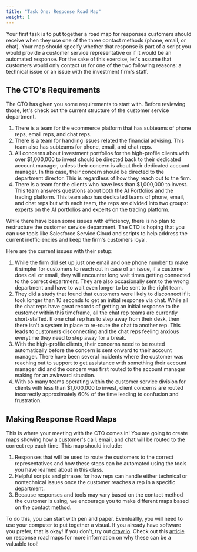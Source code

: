 ```yaml
---
title: "Task One: Response Road Map" 
weight: 1
---
```


Your first task is to put together a road map for responses customers should receive when they use one of the three contact methods (phone, email, or chat). Your map should specify whether that response is part of a script you would provide a customer service representative or if it would be an automated response. For the sake of this exercise, let's assume that customers would only contact us for one of the two following reasons: a technical issue or an issue with the investment firm's staff.

## The CTO's Requirements

The CTO has given you some requirements to start with. Before reviewing those, let's check out the current structure of the customer service department. 

1. There is a team for the ecommerce platform that has subteams of phone reps, email reps, and chat reps.
1. There is a team for handling issues related the financial advising. This team also has subteams for phone, email, and chat reps.
1. All concerns about investment portfolios for the high-profile clients with over $1,000,000 to invest should be directed back to their dedicated account manager, unless their concern is about their dedicated account manager. In this case, their concern should be directed to the department director. This is regardless of how they reach out to the firm.
1. There is a team for the clients who have less than $1,000,000 to invest. This team answers questions about both the AI Portfolios and the trading platform. This team also has dedicated teams of phone, email, and chat reps but with each team, the reps are divided into two groups: experts on the AI portfolios and experts on the trading platform.

While there have been some issues with efficiency, there is no plan to restructure the customer service department. The CTO is hoping that you can use tools like Salesforce Service Cloud and scripts to help address the current inefficiencies and keep the firm's customers loyal.

Here are the current issues with their setup:

1. While the firm did set up just one email and one phone number to make it simpler for customers to reach out in case of an issue, if a customer does call or email, they will encounter long wait times getting connected to the correct department. They are also occasionally sent to the wrong department and have to wait even longer to be sent to the right team. 
1. They did a study that found that customers were likely to disconnect if it took longer than 10 seconds to get an initial response via chat. While all the chat reps have great records of getting an initial response to the customer within this timeframe, all the chat rep teams are currently short-staffed. If one chat rep has to step away from their desk, then there isn't a system in place to re-route the chat to another rep. This leads to customers disconnecting and the chat reps feeling anxious everytime they need to step away for a break.
1. With the high-profile clients, their concerns need to be routed automatically before the concern is sent onward to their account manager. There have been several incidents where the customer was reaching out to support to get assistance with something their account manager did and the concern was first routed to the account manager making for an awkward situation. 
1. With so many teams operating within the customer service division for clients with less than $1,000,000 to invest, client concerns are routed incorrectly approximately 60% of the time leading to confusion and frustration.

## Making Response Road Maps

This is where your meeting with the CTO comes in! You are going to create maps showing how a customer's call, email, and chat will be routed to the correct rep each time. This map should include:

1. Responses that will be used to route the customers to the correct representatives and how these steps can be automated using the tools you have learned about in this class.
1. Helpful scripts and phrases for how reps can handle either technical or nontechnical issues once the customer reaches a rep in a specific department.
1. Because responses and tools may vary based on the contact method the customer is using, we encourage you to make different maps based on the contact method.

To do this, you can start with pen and paper. Eventuallly, you will need to use your computer to put together a visual. If you already have software you prefer, that is okay! If you don't, try out [draw.io](https://app.diagrams.net/). Check out this [article](https://www.convinceandconvert.com/customer-experience/why-you-need-a-customer-service-response-road-map/) on response road maps for more information on why these can be a valuable tool! 

